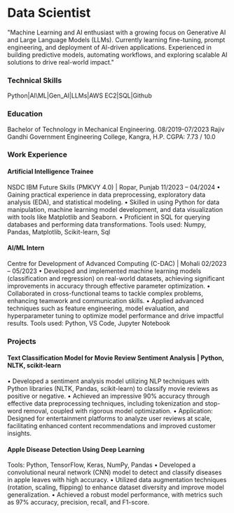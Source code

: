 # Data Scientist
"Machine Learning and AI enthusiast with a growing focus on Generative AI and Large Language Models (LLMs). Currently learning fine-tuning, prompt engineering, and deployment of AI-driven applications. Experienced in building predictive models, automating workflows, and exploring scalable AI solutions to drive real-world impact."

### Technical Skills
Python|AI\ML|Gen_AI|LLMs|AWS EC2|SQL|Github
### Education 
Bachelor of Technology  in Mechanical Engineering.                                                                                             08/2019-07/2023
Rajiv Gandhi Government Engineering College, Kangra, H.P.
CGPA: 7.73 / 10.0



### Work Experience
  #### Artificial Intelligence Trainee
   NSDC IBM Future Skills (PMKVY 4.0) | Ropar, Punjab                                                                                        11/2023 – 04/2024
•	Gaining practical experience in data preprocessing, exploratory data analysis (EDA), and statistical modeling. 
•	Skilled in using Python for data manipulation, machine learning model development, and data visualization with tools like Matplotlib and Seaborn. 
•	 Proficient in SQL for querying databases and performing data transformations.
Tools used:  Numpy, Pandas, Matplotlib, Scikit-learn, Sql

  #### AI/ML Intern 
  Centre for Development of Advanced Computing (C-DAC) | Mohali	   02/2023 – 05/2023
•	Developed and implemented machine learning models (classification and regression) on real-world datasets, achieving significant improvements in accuracy through effective parameter optimization.
•	Collaborated in cross-functional teams to tackle complex problems, enhancing teamwork and communication skills.
•	Applied advanced techniques such as feature engineering, model evaluation, and hyperparameter tuning to optimize model performance and drive impactful results.
Tools used: Python, VS Code, Jupyter Notebook




### Projects

#### Text Classification Model for Movie Review Sentiment Analysis | Python, NLTK, scikit-learn 
•	Developed a sentiment analysis model utilizing NLP techniques with Python libraries (NLTK, Pandas, scikit-learn) to classify movie reviews as positive or negative.
•	Achieved an impressive 90% accuracy through effective data preprocessing techniques, including tokenization and stop-word removal, coupled with rigorous model optimization.
•	Application: Designed for entertainment platforms to analyze user reviews at scale, facilitating enhanced content recommendations and improved customer insights.

#### Apple Disease Detection Using Deep Learning
Tools: Python, TensorFlow, Keras, NumPy, Pandas
•	Developed a convolutional neural network (CNN) model to detect and classify diseases in apple leaves with high accuracy.
•	Utilized data augmentation techniques (rotation, scaling, flipping) to enhance dataset diversity and improve model generalization.
•	Achieved a robust model performance, with metrics such as 97% accuracy, precision, recall, and F1-score.



